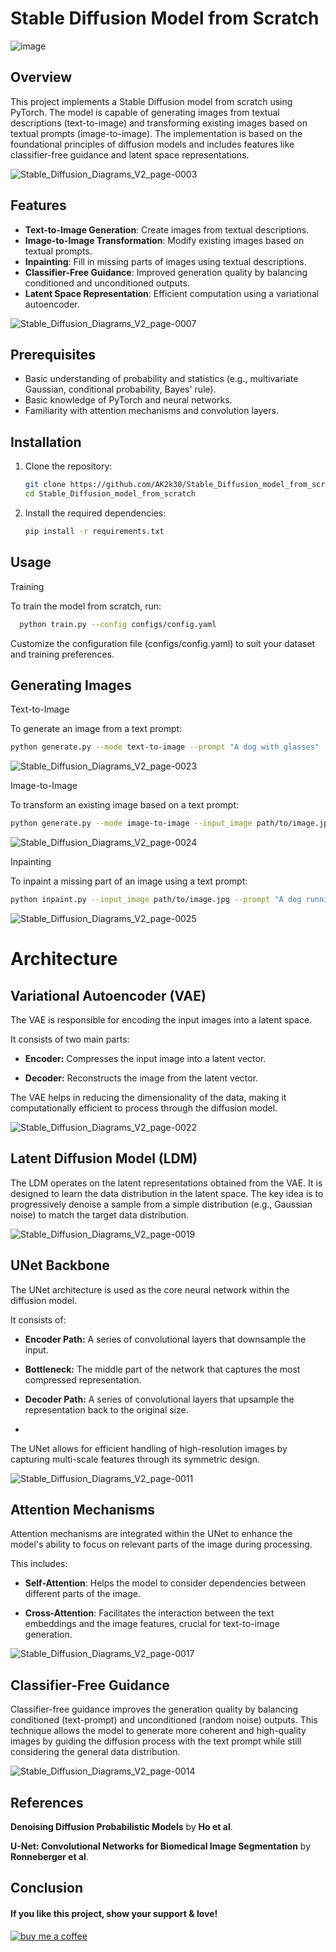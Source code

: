 # Stable Diffusion Model from Scratch

![image](https://github.com/user-attachments/assets/548ecf20-97a8-49e9-a363-9880b7c4e448)

## Overview

This project implements a Stable Diffusion model from scratch using PyTorch. The model is capable of generating images from textual descriptions (text-to-image) and transforming existing images based on textual prompts (image-to-image). The implementation is based on the foundational principles of diffusion models and includes features like classifier-free guidance and latent space representations.

![Stable_Diffusion_Diagrams_V2_page-0003](https://github.com/user-attachments/assets/edff397c-b6fc-4519-9f4a-1367d44c6c96)

## Features

- **Text-to-Image Generation**: Create images from textual descriptions.
- **Image-to-Image Transformation**: Modify existing images based on textual prompts.
- **Inpainting**: Fill in missing parts of images using textual descriptions.
- **Classifier-Free Guidance**: Improved generation quality by balancing conditioned and unconditioned outputs.
- **Latent Space Representation**: Efficient computation using a variational autoencoder.
  
![Stable_Diffusion_Diagrams_V2_page-0007](https://github.com/user-attachments/assets/c65f3f5a-9059-499a-95d0-67f211b14d74)

## Prerequisites

- Basic understanding of probability and statistics (e.g., multivariate Gaussian, conditional probability, Bayes' rule).
- Basic knowledge of PyTorch and neural networks.
- Familiarity with attention mechanisms and convolution layers.

## Installation

1. Clone the repository:
   ```bash
   git clone https://github.com/AK2k30/Stable_Diffusion_model_from_scratch.git
   cd Stable_Diffusion_model_from_scratch
2. Install the required dependencies:
   ```bash
   pip install -r requirements.txt

## Usage

Training

To train the model from scratch, run:
  ```bash
    python train.py --config configs/config.yaml
  ```
Customize the configuration file (configs/config.yaml) to suit your dataset and training preferences.

## Generating Images

Text-to-Image

To generate an image from a text prompt:
```bash
python generate.py --mode text-to-image --prompt "A dog with glasses"
```

![Stable_Diffusion_Diagrams_V2_page-0023](https://github.com/user-attachments/assets/3bda259e-6704-4d30-959e-67d19919e70e)

Image-to-Image

To transform an existing image based on a text prompt:
```bash
python generate.py --mode image-to-image --input_image path/to/image.jpg --prompt "A dog with glasses"
```

![Stable_Diffusion_Diagrams_V2_page-0024](https://github.com/user-attachments/assets/93de9efc-5547-4f24-8c79-e2c082cea568)

Inpainting

To inpaint a missing part of an image using a text prompt:
```bash
python inpaint.py --input_image path/to/image.jpg --prompt "A dog running"
```

![Stable_Diffusion_Diagrams_V2_page-0025](https://github.com/user-attachments/assets/057d5c32-fa14-4025-866c-a38340f299da)

# Architecture

## Variational Autoencoder (VAE)
The VAE is responsible for encoding the input images into a latent space. 

It consists of two main parts:

- **Encoder:** Compresses the input image into a latent vector.

- **Decoder:** Reconstructs the image from the latent vector.

The VAE helps in reducing the dimensionality of the data, making it computationally efficient to process through the diffusion model.

![Stable_Diffusion_Diagrams_V2_page-0022](https://github.com/user-attachments/assets/64347791-7d58-470f-a131-4d075e8977b1)

## Latent Diffusion Model (LDM)
The LDM operates on the latent representations obtained from the VAE. It is designed to learn the data distribution in the latent space. The key idea is to progressively denoise a sample from a simple distribution (e.g., Gaussian noise) to match the target data distribution.

![Stable_Diffusion_Diagrams_V2_page-0019](https://github.com/user-attachments/assets/ead70c5b-6eee-44a3-89e9-d367a72befba)

## UNet Backbone
The UNet architecture is used as the core neural network within the diffusion model. 

It consists of:

- **Encoder Path:** A series of convolutional layers that downsample the input.

- **Bottleneck:** The middle part of the network that captures the most compressed representation.

- **Decoder Path:** A series of convolutional layers that upsample the representation back to the original size.
- 
The UNet allows for efficient handling of high-resolution images by capturing multi-scale features through its symmetric design.

![Stable_Diffusion_Diagrams_V2_page-0011](https://github.com/user-attachments/assets/e01ac407-907d-47a3-bbfd-2d30458a3ab9)

## Attention Mechanisms
Attention mechanisms are integrated within the UNet to enhance the model's ability to focus on relevant parts of the image during processing. 

This includes:

- **Self-Attention**: Helps the model to consider dependencies between different parts of the image.

- **Cross-Attention**: Facilitates the interaction between the text embeddings and the image features, crucial for text-to-image generation.
  
![Stable_Diffusion_Diagrams_V2_page-0017](https://github.com/user-attachments/assets/d1230bc0-4313-40cf-96c6-3be93dc3ae7f)

## Classifier-Free Guidance
Classifier-free guidance improves the generation quality by balancing conditioned (text-prompt) and unconditioned (random noise) outputs. This technique allows the model to generate more coherent and high-quality images by guiding the diffusion process with the text prompt while still considering the general data distribution.

![Stable_Diffusion_Diagrams_V2_page-0014](https://github.com/user-attachments/assets/41e95d3e-f629-4ea5-99b7-a94a12c4a2b5)

## References

**Denoising Diffusion Probabilistic Models** by **Ho et al**.

**U-Net: Convolutional Networks for Biomedical Image Segmentation** by **Ronneberger et al**.

## Conclusion

#### If you like this project, show your support & love!

[![buy me a coffee](https://res.cloudinary.com/customzone-app/image/upload/c_pad,w_200/v1712840190/bmc-button_wl78gx.png)](https://www.buymeacoffee.com/akashsunile)
